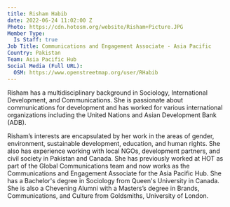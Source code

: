 ```yaml
---
title: Risham Habib
date: 2022-06-24 11:02:00 Z
Photo: https://cdn.hotosm.org/website/Risham+Picture.JPG
Member Type:
  Is Staff: true
Job Title: Communications and Engagement Associate - Asia Pacific
Country: Pakistan
Team: Asia Pacific Hub
Social Media (Full URL):
  OSM: https://www.openstreetmap.org/user/RHabib
---
```


Risham has a multidisciplinary background in Sociology, International Development, and Communications. She is passionate about communications for development and has worked for various international organizations including the United Nations and Asian Development Bank (ADB). 

Risham’s interests are encapsulated by her work in the areas of gender, environment, sustainable development, education, and human rights. She also has experience working with local NGOs, development partners, and civil society in Pakistan and Canada. She has previously worked at HOT as part of the Global Communications team and now works as the Communications and Engagement Associate for the Asia Pacific Hub. She has a Bachelor's degree in Sociology from Queen's University in Canada. She is also a Chevening Alumni with a Masters’s degree in Brands, Communications, and Culture from Goldsmiths, University of London.
